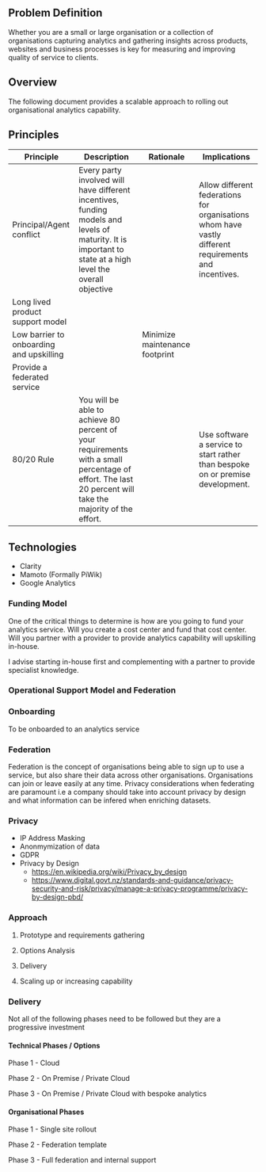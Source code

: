 ## Problem Definition

Whether you are a small or large organisation or a collection of organisations capturing analytics and gathering insights across products, websites and business processes is key for measuring and improving quality of service to clients.

## Overview

The following document provides a scalable approach to rolling out organisational analytics capability.

## Principles
| Principle | Description | Rationale | Implications | 
|--|--|--|--|
| Principal/Agent conflict | Every party involved will have different incentives, funding models and levels of maturity.  It is important to state at a high level the overall objective |  | Allow different federations for organisations whom have vastly different requirements and incentives.
| Long lived product support model  | | | 
| Low barrier to onboarding and upskilling | | Minimize maintenance footprint  | 
| Provide a federated service | | | 
| 80/20 Rule | You will be able to achieve 80 percent of your requirements with a small percentage of effort.  The last 20 percent will take the majority of the effort. |  | Use software a service to start rather than bespoke on or premise development.

## Technologies

-  Clarity
-  Mamoto (Formally PiWik)
-  Google Analytics

### Funding Model

One of the critical things to determine is how are you going to fund your analytics service.  Will you create a cost center and fund that cost center.  Will you partner with a provider to provide analytics capability will upskilling in-house.

I advise starting in-house first and complementing with a partner to provide specialist knowledge.

### Operational Support Model and Federation



### Onboarding 

To be onboarded to an analytics service 

### Federation

Federation is the concept of organisations being able to sign up to use a service, but also share their data across other organisations.  Organisations can join or leave easily at any time.  Privacy considerations when federating are paramount i.e a company should take into account privacy by design and what information can be infered when enriching datasets. 

### Privacy

- IP Address Masking
- Anonmymization of data
- GDPR
- Privacy by Design 
  - https://en.wikipedia.org/wiki/Privacy_by_design
  - https://www.digital.govt.nz/standards-and-guidance/privacy-security-and-risk/privacy/manage-a-privacy-programme/privacy-by-design-pbd/

### Approach

1.  Prototype and requirements gathering

2.  Options Analysis

3.  Delivery

4.  Scaling up or increasing capability

### Delivery

Not all of the following phases need to be followed but they are a progressive investment

#### Technical Phases / Options

Phase 1 - Cloud

Phase 2 - On Premise / Private Cloud

Phase 3 - On Premise / Private Cloud with bespoke analytics

#### Organisational Phases

Phase 1 - Single site rollout

Phase 2 - Federation template

Phase 3 - Full federation and internal support